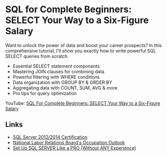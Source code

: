 # SQL for Complete Beginners: SELECT Your Way to a Six-Figure Salary

Want to unlock the power of data and boost your career prospects? In this comprehensive tutorial, I'll show you exactly how to write powerful SQL SELECT queries from scratch.

- Essential SELECT statement components
- Mastering JOIN clauses for combining data
- Powerful filtering with WHERE conditions
- Data organization with GROUP BY & ORDER BY
- Aggregating data with COUNT, SUM, AVG & more
- Pro tips for query optimization

YouTube: [SQL For Complete Beginners: SELECT Your Way to a Six-Figure Salary](https://youtu.be/o783w8AF-_E?list=PLU3t9GSI1L_cdnQy7v7bXTCCYTMeK9t65)

## Links
- [SQL Server 2012/2014 Certification](https://www.credly.com/badges/ab544dac-5399-494f-a2c0-61fbe07a84da/public_url)
- [National Labor Relations Board's Occupation Outlook](https://www.bls.gov/ooh/computer-and-information-technology/database-administrators.htm)
- [Set Up SQL SERVER Like a PRO (Without ANY Experience)](https://youtu.be/vId1ZT7mZN8?si=GmNQxpqySzyZbFmj?list=PLU3t9GSI1L_cdnQy7v7bXTCCYTMeK9t65)
